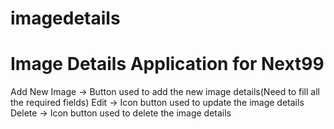 # imagedetails
# Image Details Application for Next99
Add New Image -> Button used to add the new image details(Need to fill all the required fields)
Edit -> Icon button used to update the image details
Delete -> Icon button used to delete the image details
